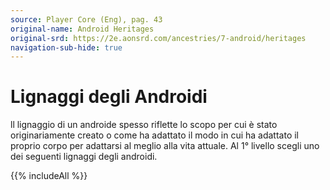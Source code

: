 ```yaml
---
source: Player Core (Eng), pag. 43
original-name: Android Heritages
original-srd: https://2e.aonsrd.com/ancestries/7-android/heritages
navigation-sub-hide: true
---
```


# Lignaggi degli Androidi

ll lignaggio di un androide spesso riflette lo scopo per cui è stato
originariamente creato o come ha adattato il modo in cui ha adattato il proprio
corpo per adattarsi al meglio alla vita attuale. Al 1° livello scegli uno dei
seguenti lignaggi degli androidi.

{{% includeAll %}}
